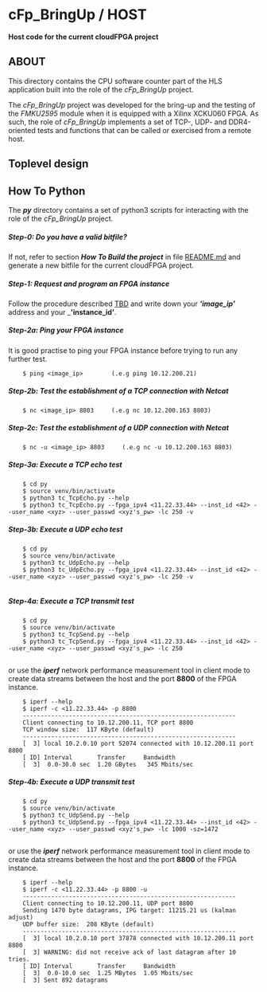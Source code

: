 cFp_BringUp / HOST
===================
**Host code for the current cloudFPGA project**

## ABOUT
This directory contains the CPU software counter part of the HLS application built into the role
of the _cFp_BringUp_ project.

The _cFp_BringUp_ project was developed for the bring-up and the testing of the _FMKU2595_ module 
when it is equipped with a Xilinx XCKU060 FPGA. As such, the role of _cFp_BringUp_ implements a 
set of TCP-, UDP- and DDR4-oriented tests and functions that can be called or exercised from a
remote host. 

## Toplevel design

## How To Python 
The **_py_** directory contains a set of python3 scripts for interacting with the role of the 
_cFp_BringUp_ project. 

##### Step-0: Do you have a valid bitfile?
If not, refer to section **_How To Build the project_** in file [README.md](../README.md) and  
generate a new bitfile for the current cloudFPGA project.

##### Step-1: Request and program an FPGA instance
Follow the procedure described [TBD](TODO) and write down your _**'image_ip'**_ address and 
your _**'instance_id'**.
 
##### Step-2a: Ping your FPGA instance
It is good practise to ping your FPGA instance before trying to run any further test.
```
    $ ping <image_ip>        (.e.g ping 10.12.200.21) 
````
##### Step-2b: Test the establishment of a TCP connection with Netcat
```
    $ nc <image_ip> 8803     (.e.g nc 10.12.200.163 8803)
```
##### Step-2c: Test the establishment of a UDP connection with Netcat
```
    $ nc -u <image_ip> 8803     (.e.g nc -u 10.12.200.163 8803)
```

##### Step-3a: Execute a TCP echo test
```
    $ cd py
    $ source venv/bin/activate
    $ python3 tc_TcpEcho.py --help
    $ python3 tc_TcpEcho.py --fpga_ipv4 <11.22.33.44> --inst_id <42> --user_name <xyz> --user_passwd <xyz's_pw> -lc 250 -v 
```

##### Step-3b: Execute a UDP echo test
```
    $ cd py
    $ source venv/bin/activate
    $ python3 tc_UdpEcho.py --help
    $ python3 tc_UdpEcho.py --fpga_ipv4 <11.22.33.44> --inst_id <42> --user_name <xyz> --user_passwd <xyz's_pw> -lc 250 -v
 
```

##### Step-4a: Execute a TCP transmit test
```
    $ cd py
    $ source venv/bin/activate
    $ python3 tc_TcpSend.py --help
    $ python3 tc_TcpSend.py --fpga_ipv4 <11.22.33.44> --inst_id <42> --user_name <xyz> --user_passwd <xyz's_pw> -lc 250
 
```
or use the _**iperf**_ network performance measurement tool in client mode to create data streams between the host and the port **8800** of the FPGA instance. 
```
    $ iperf --help
    $ iperf -c <11.22.33.44> -p 8800
    ------------------------------------------------------------
    Client connecting to 10.12.200.11, TCP port 8800
    TCP window size:  117 KByte (default)
    ------------------------------------------------------------
    [  3] local 10.2.0.10 port 52074 connected with 10.12.200.11 port 8800
    [ ID] Interval       Transfer     Bandwidth
    [  3]  0.0-30.0 sec  1.20 GBytes   345 Mbits/sec
```

##### Step-4b: Execute a UDP transmit test
```
    $ cd py
    $ source venv/bin/activate
    $ python3 tc_UdpSend.py --help
    $ python3 tc_UdpSend.py --fpga_ipv4 <11.22.33.44> --inst_id <42> --user_name <xyz> --user_passwd <xyz's_pw> -lc 1000 -sz=1472
 
```
or use the _**iperf**_ network performance measurement tool in client mode to create data streams between the host and the port **8800** of the FPGA instance. 
```
    $ iperf --help
    $ iperf -c <11.22.33.44> -p 8800 -u
    ------------------------------------------------------------
    Client connecting to 10.12.200.11, UDP port 8800
    Sending 1470 byte datagrams, IPG target: 11215.21 us (kalman adjust)
    UDP buffer size:  208 KByte (default)
    ------------------------------------------------------------
    [  3] local 10.2.0.10 port 37878 connected with 10.12.200.11 port 8800
    [  3] WARNING: did not receive ack of last datagram after 10 tries.
    [ ID] Interval       Transfer     Bandwidth
    [  3]  0.0-10.0 sec  1.25 MBytes  1.05 Mbits/sec
    [  3] Sent 892 datagrams
```





